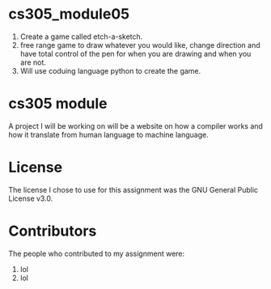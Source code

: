 # cs305_module05
1. Create a game called etch-a-sketch.
2. free range game to draw whatever you would like, change direction and have total control of the pen for when you are drawing and when you are not.
3. Will use coduing language python to create the game.

# cs305 module
A project I will be working on will be a website on how a compiler works and how it translate from human language to machine language.

# License
The license I chose to use for this assignment was the GNU General Public License v3.0.

# Contributors
The people who contributed to my assignment were:

1. lol
2. lol

